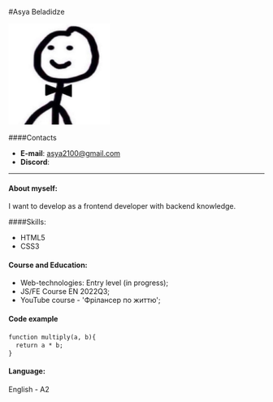 #Asya Beladidze

<img src='image/avatar.jpg' width='200px' alt='Asya'>

####Contacts
* **E-mail**: asya2100@gmail.com
* **Discord**: 
<hr />

#### About myself:
I want to develop as a frontend developer with backend knowledge.

####Skills:
* HTML5
* CSS3


#### Course and Education:
* Web-technologies: Entry level (in progress);
* JS/FE Course EN 2022Q3;
* YouTube course - 'Фрілансер по життю';



#### Code example
```
function multiply(a, b){
  return a * b;
}
```

#### Language:
English - A2



